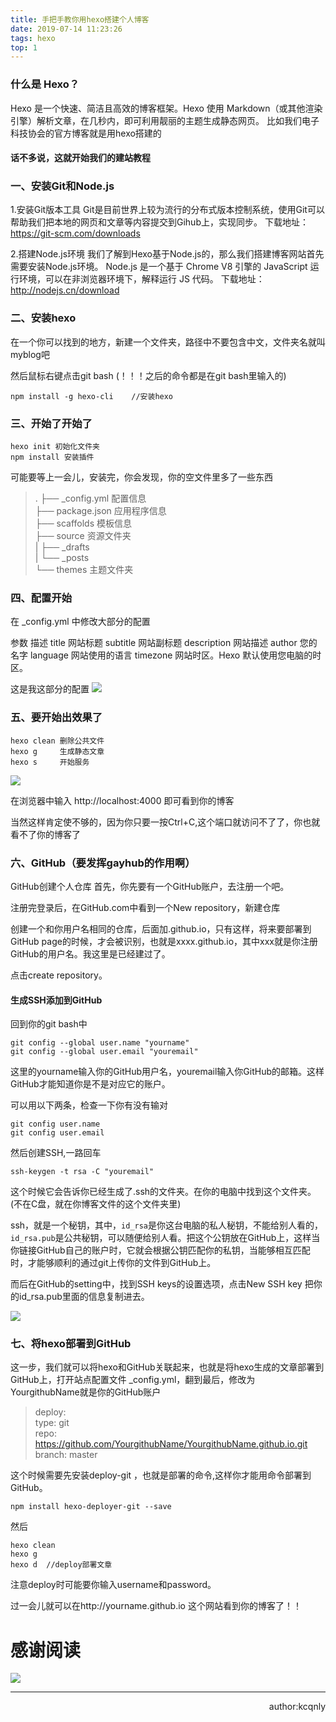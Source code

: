 ```yaml
---
title: 手把手教你用hexo搭建个人博客
date: 2019-07-14 11:23:26
tags: hexo 
top: 1  
---
```

### 什么是 Hexo？
Hexo 是一个快速、简洁且高效的博客框架。Hexo 使用 Markdown（或其他渲染引擎）解析文章，在几秒内，即可利用靓丽的主题生成静态网页。
比如我们电子科技协会的官方博客就是用hexo搭建的

#### 话不多说，这就开始我们的建站教程

### 一、安装Git和Node.js
1.安装Git版本工具
Git是目前世界上较为流行的分布式版本控制系统，使用Git可以帮助我们把本地的网页和文章等内容提交到Gihub上，实现同步。 
下载地址：https://git-scm.com/downloads 

2.搭建Node.js环境
我们了解到Hexo基于Node.js的，那么我们搭建博客网站首先需要安装Node.js环境。 Node.js 是一个基于 Chrome V8 引擎的 JavaScript 运行环境，可以在非浏览器环境下，解释运行 JS 代码。 
下载地址：http://nodejs.cn/download 

<!--more-->
### 二、安装hexo
在一个你可以找到的地方，新建一个文件夹，路径中不要包含中文，文件夹名就叫myblog吧

然后鼠标右键点击git bash (！！！之后的命令都是在git bash里输入的)

```
npm install -g hexo-cli    //安装hexo
```



### 三、开始了开始了

```
hexo init 初始化文件夹
npm install 安装插件
```



可能要等上一会儿，安装完，你会发现，你的空文件里多了一些东西
>.
├── _config.yml  配置信息  
├── package.json 应用程序信息  
├── scaffolds    模板信息  
├── source       资源文件夹  
|   ├── _drafts  
|   └── _posts  
└── themes       主题文件夹  
>


### 四、配置开始
在 _config.yml 中修改大部分的配置

参数	    描述
title	    网站标题
subtitle	网站副标题
description	网站描述
author	    您的名字
language	网站使用的语言
timezone	网站时区。Hexo 默认使用您电脑的时区。


这是我这部分的配置
![](https://ly-object-1259106193.cos.ap-chengdu.myqcloud.com/hexo/%E9%85%8D%E7%BD%AE.png)

### 五、要开始出效果了
```
hexo clean 删除公共文件
hexo g     生成静态文章
hexo s     开始服务
```


![](https://ly-object-1259106193.cos.ap-chengdu.myqcloud.com/hexo/first.png)

在浏览器中输入 http://localhost:4000 即可看到你的博客

当然这样肯定使不够的，因为你只要一按Ctrl+C,这个端口就访问不了了，你也就看不了你的博客了

### 六、GitHub（要发挥gayhub的作用啊）
GitHub创建个人仓库
首先，你先要有一个GitHub账户，去注册一个吧。

注册完登录后，在GitHub.com中看到一个New repository，新建仓库


创建一个和你用户名相同的仓库，后面加.github.io，只有这样，将来要部署到GitHub page的时候，才会被识别，也就是xxxx.github.io，其中xxx就是你注册GitHub的用户名。我这里是已经建过了。


点击create repository。

#### 生成SSH添加到GitHub
回到你的git bash中

```
git config --global user.name "yourname"
git config --global user.email "youremail"
```



这里的yourname输入你的GitHub用户名，youremail输入你GitHub的邮箱。这样GitHub才能知道你是不是对应它的账户。

可以用以下两条，检查一下你有没有输对

```
git config user.name
git config user.email
```


然后创建SSH,一路回车

```
ssh-keygen -t rsa -C "youremail"
```


这个时候它会告诉你已经生成了.ssh的文件夹。在你的电脑中找到这个文件夹。(不在C盘，就在你博客文件的这个文件夹里)

ssh，就是一个秘钥，其中，`id_rsa`是你这台电脑的私人秘钥，不能给别人看的，`id_rsa.pub`是公共秘钥，可以随便给别人看。把这个公钥放在GitHub上，这样当你链接GitHub自己的账户时，它就会根据公钥匹配你的私钥，当能够相互匹配时，才能够顺利的通过git上传你的文件到GitHub上。

而后在GitHub的setting中，找到SSH keys的设置选项，点击New SSH key
把你的id_rsa.pub里面的信息复制进去。

![](https://ly-object-1259106193.cos.ap-chengdu.myqcloud.com/hexo/SSH.png)



### 七、将hexo部署到GitHub
这一步，我们就可以将hexo和GitHub关联起来，也就是将hexo生成的文章部署到GitHub上，打开站点配置文件 _config.yml，翻到最后，修改为
YourgithubName就是你的GitHub账户

>deploy:  
type: git  
repo: https://github.com/YourgithubName/YourgithubName.github.io.git  
   branch: master  

这个时候需要先安装deploy-git ，也就是部署的命令,这样你才能用命令部署到GitHub。


```
npm install hexo-deployer-git --save
```



然后

```
hexo clean
hexo g
hexo d  //deploy部署文章
```





注意deploy时可能要你输入username和password。


过一会儿就可以在http://yourname.github.io 这个网站看到你的博客了！！

# 感谢阅读

![](https://ly-object-1259106193.cos.ap-chengdu.myqcloud.com/whut-electronic.jpg)

  
---  
<div align=right>author:kcqnly</div>